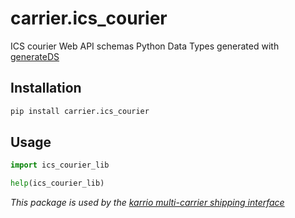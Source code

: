 # carrier.ics_courier

ICS courier Web API schemas Python Data Types generated with [generateDS](http://www.davekuhlman.org/generateDS.html)

## Installation

```bash
pip install carrier.ics_courier
```

## Usage

```python
import ics_courier_lib

help(ics_courier_lib)
```

*This package is used by the [karrio multi-carrier shipping interface](https://github.com/karrio/karrio)*
